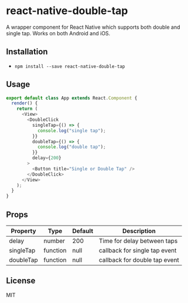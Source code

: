# react-native-double-tap

A wrapper component for React Native which supports both double and single tap. Works on both Android and iOS.

## Installation

- `npm install --save react-native-double-tap`

## Usage

```js
export default class App extends React.Component {
  render() {
    return (
      <View>
        <DoubleClick
          singleTap={() => {
            console.log("single tap");
          }}
          doubleTap={() => {
            console.log("double tap");
          }}
          delay={200}
        >
          <Button title="Single or Double Tap" />
        </DoubleClick>
      </View>
    );
  }
}
```

## Props

| Property  | Type     | Default | Description                   |
| --------- | -------- | ------- | ----------------------------- |
| delay     | number   | 200     | Time for delay between taps   |
| singleTap | function | null    | callback for single tap event |
| doubleTap | function | null    | callback for double tap event |

## License

MIT
